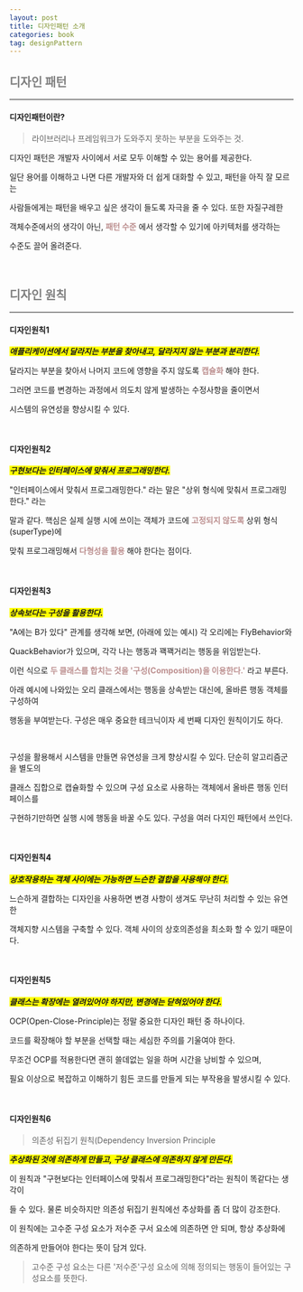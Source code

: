 ```yaml
---
layout: post
title: 디자인패턴 소개
categories: book
tag: designPattern
---
```


## <span style="color:gray">디자인 패턴</span>

---

#### 디자인패턴이란?

> 라이브러리나 프레임워크가 도와주지 못하는 부분을 도와주는 것.

디자인 패턴은 개발자 사이에서 서로 모두 이해할 수 있는 용어를 제공한다.

일단 용어를 이해하고 나면 다른 개발자와 더 쉽게 대화할 수 있고, 패턴을 아직 잘 모르는

사람들에게는 패턴을 배우고 싶은 생각이 들도록 자극을 줄 수 있다. 또한 자질구레한 

객체수준에서의 생각이 아닌, **<span style="color:#BC8F8F">패턴 수준</span>** 에서 생각할 수 있기에 아키텍처를 생각하는

수준도 끌어 올려준다.

<br>

## <span style="color:gray">디자인 원칙</span>

---

#### 디자인원칙1

***<span style="background-color:yellow">애플리케이션에서 달라지는 부분을 찾아내고, 달라지지 않는 부분과 분리한다.</span>***

달라지는 부분을 찾아서 나머지 코드에 영향을 주지 않도록 **<span style="color:#BC8F8F">캡슐화</span>** 해야 한다.

그러면 코드를 변경하는 과정에서 의도치 않게 발생하는 수정사항을 줄이면서 

시스템의 유연성을 향상시킬 수 있다.

<br>

#### 디자인원칙2

***<span style="background-color:yellow">구현보다는 인터페이스에 맞춰서 프로그래밍한다.</span>***

"인터페이스에서 맞춰서 프로그래밍한다." 라는 말은 "상위 형식에 맞춰서 프로그래밍 한다." 라는

말과 같다. 핵심은 실제 실행 시에 쓰이는 객체가 코드에 **<span style="color:#BC8F8F">고정되지 않도록</span>** 상위 형식(superType)에

맞춰 프로그래밍해서 **<span style="color:#BC8F8F">다형성을 활용</span>** 해야 한다는 점이다.

<br>

#### 디자인원칙3

***<span style="background-color:yellow">상속보다는 구성을 활용한다.</span>***

"A에는 B가 있다" 관계를 생각해 보면, (아래에 있는 예시) 각 오리에는 FlyBehavior와

QuackBehavior가 있으며, 각각 나는 행동과 꽥꽥거리는 행동을 위임받는다. 

이런 식으로 **<span style="color:#BC8F8F	">두 클래스를 합치는 것을 '구성(Composition)을 이용한다.'</span>** 라고 부른다. 

아래 예시에 나와있는 오리 클래스에서는 행동을 상속받는 대신에, 올바른 행동 객체를 구성하여

행동을 부여받는다. 구성은 매우 중요한 테크닉이자 세 번째 디자인 원칙이기도 하다.

<br>

구성을 활용해서 시스템을 만들면 유연성을 크게 향상시킬 수 있다. 단순히 알고리즘군을 별도의

클래스 집합으로 캡슐화할 수 있으며 구성 요소로 사용하는 객체에서 올바른 행동 인터페이스를 

구현하기만하면 실행 시에 행동을 바꿀 수도 있다. 구성을 여러 다지인 패턴에서 쓰인다.

<br>

#### 디자인원칙4

***<span style="background-color:yellow">상호작용하는 객체 사이에는 가능하면 느슨한 결합을 사용해야 한다.</span>***

느슨하게 결합하는 디자인을 사용하면 변경 사항이 생겨도 무난히 처리할 수 있는 유연한 

객체지향 시스템을 구축할 수 있다. 객체 사이의 상호의존성을 최소화 할 수 있기 때문이다.

<br>

#### 디자인원칙5

***<span style="background-color:yellow">클래스는 확장에는 열려있어야 하지만, 변경에는 닫혀있어야 한다.</span>***

OCP(Open-Close-Principle)는 정말 중요한 디자인 패턴 중 하나이다.

코드를 확장해야 할 부분을 선택할 때는 세심한 주의를 기울여야 한다.

무조건 OCP를 적용한다면 괜히 쓸데없는 일을 하며 시간을 낭비할 수 있으며,

필요 이상으로 복잡하고 이해하기 힘든 코드를 만들게 되는 부작용을 발생시킬 수 있다.

<br>

#### 디자인원칙6

> 의존성 뒤집기 원칙(Dependency Inversion Principle

***<span style="background-color:yellow">추상화된 것에 의존하게 만들고, 구상 클래스에 의존하지 않게 만든다.</span>***

이 원칙과 "구현보다는 인터페이스에 맞춰서 프로그래밍한다"라는 원칙이 똑같다는 생각이 

들 수 있다. 물론 비슷하지만 의존성 뒤집기 원칙에선 추상화를 좀 더 많이 강조한다.

이 원칙에는 고수준 구성 요소가 저수준 구서 요소에 의존하면 안 되며, 항상 추상화에 

의존하게 만들어야 한다는 뜻이 담겨 있다.

> 고수준 구성 요소는 다른 '저수준'구성 요소에 의해 정의되는 행동이 들어있는 구성요소를 뜻한다.


